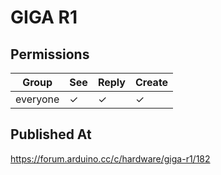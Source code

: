 # GIGA R1

## Permissions

| Group    | See | Reply | Create |
| -------- | --- | ----- | ------ |
| everyone | ✓   | ✓     | ✓      |

## Published At

https://forum.arduino.cc/c/hardware/giga-r1/182
